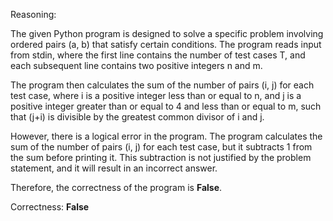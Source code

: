 Reasoning:

The given Python program is designed to solve a specific problem involving ordered pairs (a, b) that satisfy certain conditions. The program reads input from stdin, where the first line contains the number of test cases T, and each subsequent line contains two positive integers n and m.

The program then calculates the sum of the number of pairs (i, j) for each test case, where i is a positive integer less than or equal to n, and j is a positive integer greater than or equal to 4 and less than or equal to m, such that (j+i) is divisible by the greatest common divisor of i and j.

However, there is a logical error in the program. The program calculates the sum of the number of pairs (i, j) for each test case, but it subtracts 1 from the sum before printing it. This subtraction is not justified by the problem statement, and it will result in an incorrect answer.

Therefore, the correctness of the program is **False**.

Correctness: **False**
